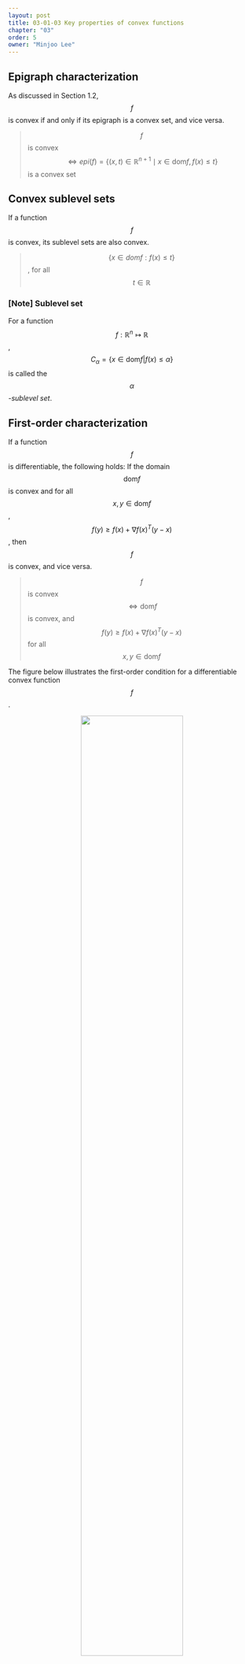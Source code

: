 ```yaml
---
layout: post
title: 03-01-03 Key properties of convex functions
chapter: "03"
order: 5
owner: "Minjoo Lee"
---
```

## Epigraph characterization
As discussed in Section 1.2, $$f$$ is convex if and only if its epigraph is a convex set, and vice versa.

> $$f$$ is convex $$\iff epi(f) = \{(x,t) \in \mathbb{R}^{n+1} \mid x \in \text{dom} f, f(x) \le t \}$$ is a convex set

## Convex sublevel sets
If a function $$f$$ is convex, its sublevel sets are also convex.

> $$\{x \in dom f: f(x) \leq t\}$$, for all $$t \in \mathbb{R}$$

### [Note] Sublevel set
For a function $$f:\mathbb{R}^n \mapsto \mathbb{R}$$, $$C_\alpha = \{x \in \text{dom} f | f(x) \leq \alpha\}$$ is called the *$$\alpha$$-sublevel set*.

## First-order characterization
If a function $$f$$ is differentiable, the following holds:
If the domain $$\text{dom} f$$ is convex and for all $$x, y \in \text{dom} f$$, $$f(y) \geq f(x) +\nabla f(x)^T(y-x)$$, then $$f$$ is convex, and vice versa.

> $$f$$ is convex $$\iff \text{dom}f$$ is convex, and $$f(y) \geq f(x) +\nabla f(x)^T(y-x)$$ for all $$x,y \in \text{dom} f$$

The figure below illustrates the first-order condition for a differentiable convex function $$f$$.

<figure class="image" style="align: center;">
<p align="center">
 <img src="{{ site.baseurl }}/img/chapter_img/chapter03/1st_order_condition.png" alt="" width="70%" height="70%">
 <figcaption style="text-align: center;">[Fig1] Convex Function [1]</figcaption>
</p>
</figure>

## Second-order characterization
If a function $$f$$ is twice differentiable, it has the following property:

- If the second derivative $$\nabla^2f(x)$$ is positive semidefinite for all $$x \in \text{dom} f$$ and $$\text{dom} f$$ is convex, then $$f$$ is convex, and vice versa.
> $$f$$ is convex $$\iff \nabla^2f(x) \succeq 0$$ for all $$x \in \text{dom} f, \text{dom} f$$: convex

- If the second derivative $$\nabla^2f(x)$$ is positive definite for all $$x \in \text{dom} f$$, then $$f$$ is strictly convex.
> if $$\nabla^2f(x) \succ 0$$ for all $$x \in \text{dom} f$$, then $$f$$ is strictly convex

- In other words, the curvature is always nonnegative.


## Jensen's inequality
Let $$f$$ be a convex function and $$w_1, ..., w_n$$ be positive weights such that $$\sum_{i=1}^{n} w_i = 1$$. Then, the following inequality holds:

$$\sum_{i=1}^{n} w_i f(x_i) ≥ f \left ( \sum_{i=1}^{n} w_i x_i \right )$$<br><br>


If a function $$f$$ is convex, it satisfies the following inequality:
>$$f(tx_1 + (1 − t)x_2) \le tf(x_1) + (1 − t)f(x_2) \text{ for } 0 \le t \le 1 $$

>*Extension*:<br>
>$$X$$ is a random variable supported on $$\text{dom } f$$, then $$f(E[X]) \le E[f(X)]$$

<figure class="image" style="align: center;">
<p align="center">
 <img src="{{ site.baseurl }}/img/chapter_img/chapter03/jensen_inequality.png" alt="" width="70%" height="70%">
 <figcaption style="text-align: center;">[Fig2] Jensen's Inequality [2]</figcaption>
</p>
</figure>
